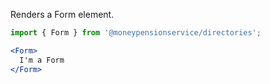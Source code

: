 Renders a Form element.

```jsx
import { Form } from '@moneypensionservice/directories';

<Form>
  I'm a Form
</Form>
```
